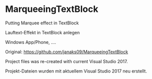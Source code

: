 # MarqueeingTextBlock
Putting Marquee effect in TextBlock

Lauftext-Effekt in TextBlock anlegen

Windows App/Phone, ....

Original: https://github.com/janaks09/MarqueeingTextBlock

Project files was re-created with current Visual Studio 2017.

Projekt-Dateien wurden mit aktuellem Visual Studio 2017 neu erstellt.

